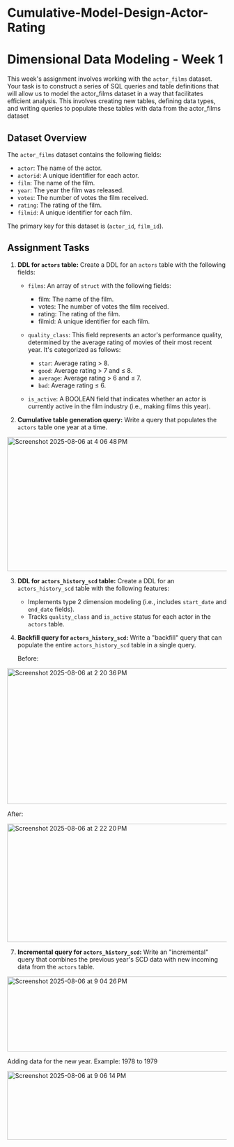 # Cumulative-Model-Design-Actor-Rating

# Dimensional Data Modeling - Week 1


This week's assignment involves working with the `actor_films` dataset. Your task is to construct a series of SQL queries and table definitions that will allow us to model the actor_films dataset in a way that facilitates efficient analysis. This involves creating new tables, defining data types, and writing queries to populate these tables with data from the actor_films dataset


## Dataset Overview
The `actor_films` dataset contains the following fields:


- `actor`: The name of the actor.
- `actorid`: A unique identifier for each actor.
- `film`: The name of the film.
- `year`: The year the film was released.
- `votes`: The number of votes the film received.
- `rating`: The rating of the film.
- `filmid`: A unique identifier for each film.


The primary key for this dataset is (`actor_id`, `film_id`).


## Assignment Tasks


1. **DDL for `actors` table:** Create a DDL for an `actors` table with the following fields:
   - `films`: An array of `struct` with the following fields:
       - film: The name of the film.
       - votes: The number of votes the film received.
       - rating: The rating of the film.
       - filmid: A unique identifier for each film.


   - `quality_class`: This field represents an actor's performance quality, determined by the average rating of movies of their most recent year. It's categorized as follows:
       - `star`: Average rating > 8.
       - `good`: Average rating > 7 and ≤ 8.
       - `average`: Average rating > 6 and ≤ 7.
       - `bad`: Average rating ≤ 6.
   - `is_active`: A BOOLEAN field that indicates whether an actor is currently active in the film industry (i.e., making films this year).
  
2. **Cumulative table generation query:** Write a query that populates the `actors` table one year at a time.

<img width="1093" height="308" alt="Screenshot 2025-08-06 at 4 06 48 PM" src="https://github.com/user-attachments/assets/7098e154-1d9c-40bb-89c7-413d09b8bff9" />

  

3. **DDL for `actors_history_scd` table:** Create a DDL for an `actors_history_scd` table with the following features:
   - Implements type 2 dimension modeling (i.e., includes `start_date` and `end_date` fields).
   - Tracks `quality_class` and `is_active` status for each actor in the `actors` table.


5. **Backfill query for `actors_history_scd`:** Write a "backfill" query that can populate the entire `actors_history_scd` table in a single query.

    Before:
<img width="837" height="312" alt="Screenshot 2025-08-06 at 2 20 36 PM" src="https://github.com/user-attachments/assets/d0f36bd0-a294-4cfa-9ab6-0191cfd032d5" />


   After:
   
<img width="1025" height="272" alt="Screenshot 2025-08-06 at 2 22 20 PM" src="https://github.com/user-attachments/assets/e661fd89-024f-4df9-9412-32aa8577d903" />
  
7. **Incremental query for `actors_history_scd`:** Write an "incremental" query that combines the previous year's SCD data with new incoming data from the `actors` table.

<img width="1114" height="172" alt="Screenshot 2025-08-06 at 9 04 26 PM" src="https://github.com/user-attachments/assets/36b3aa9b-02bc-4d68-9632-b8c67efdaf69" />

Adding data for the new year. Example: 1978 to 1979

<img width="1131" height="158" alt="Screenshot 2025-08-06 at 9 06 14 PM" src="https://github.com/user-attachments/assets/eff77edb-1e61-43bb-af4a-1f9ceda43165" />


